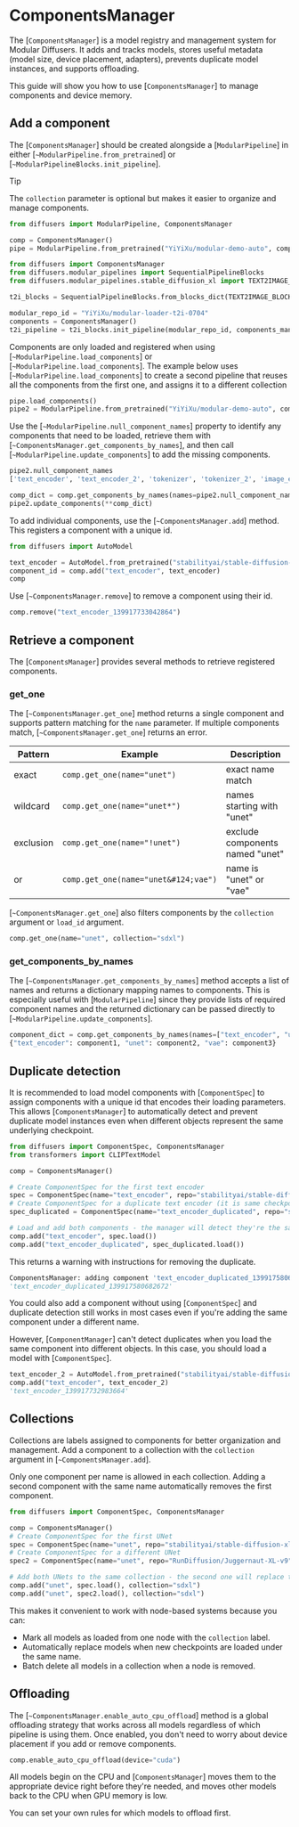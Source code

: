 <!--Copyright 2025 The HuggingFace Team. All rights reserved.

Licensed under the Apache License, Version 2.0 (the "License"); you may not use this file except in compliance with
the License. You may obtain a copy of the License at

http://www.apache.org/licenses/LICENSE-2.0

Unless required by applicable law or agreed to in writing, software distributed under the License is distributed on
an "AS IS" BASIS, WITHOUT WARRANTIES OR CONDITIONS OF ANY KIND, either express or implied. See the License for the
specific language governing permissions and limitations under the License.
-->

# ComponentsManager

The [`ComponentsManager`] is a model registry and management system for Modular Diffusers. It adds and tracks models, stores useful metadata (model size, device placement, adapters), prevents duplicate model instances, and supports offloading.

This guide will show you how to use [`ComponentsManager`] to manage components and device memory.

## Add a component

The [`ComponentsManager`] should be created alongside a [`ModularPipeline`] in either [`~ModularPipeline.from_pretrained`] or [`~ModularPipelineBlocks.init_pipeline`].

> [!TIP]
> The `collection` parameter is optional but makes it easier to organize and manage components.

<hfoptions id="create">
<hfoption id="from_pretrained">

```py
from diffusers import ModularPipeline, ComponentsManager

comp = ComponentsManager()
pipe = ModularPipeline.from_pretrained("YiYiXu/modular-demo-auto", components_manager=comp, collection="test1")
```

</hfoption>
<hfoption id="init_pipeline">

```py
from diffusers import ComponentsManager
from diffusers.modular_pipelines import SequentialPipelineBlocks
from diffusers.modular_pipelines.stable_diffusion_xl import TEXT2IMAGE_BLOCKS

t2i_blocks = SequentialPipelineBlocks.from_blocks_dict(TEXT2IMAGE_BLOCKS)

modular_repo_id = "YiYiXu/modular-loader-t2i-0704"
components = ComponentsManager()
t2i_pipeline = t2i_blocks.init_pipeline(modular_repo_id, components_manager=components)
```

</hfoption>
</hfoptions>

Components are only loaded and registered when using [`~ModularPipeline.load_components`] or [`~ModularPipeline.load_components`]. The example below uses [`~ModularPipeline.load_components`] to create a second pipeline that reuses all the components from the first one, and assigns it to a different collection

```py
pipe.load_components()
pipe2 = ModularPipeline.from_pretrained("YiYiXu/modular-demo-auto", components_manager=comp, collection="test2")
```

Use the [`~ModularPipeline.null_component_names`] property to identify any components that need to be loaded, retrieve them with [`~ComponentsManager.get_components_by_names`], and then call [`~ModularPipeline.update_components`] to add the missing components.

```py
pipe2.null_component_names 
['text_encoder', 'text_encoder_2', 'tokenizer', 'tokenizer_2', 'image_encoder', 'unet', 'vae', 'scheduler', 'controlnet']

comp_dict = comp.get_components_by_names(names=pipe2.null_component_names)
pipe2.update_components(**comp_dict)
```

To add individual components, use the [`~ComponentsManager.add`] method. This registers a component with a unique id.

```py
from diffusers import AutoModel

text_encoder = AutoModel.from_pretrained("stabilityai/stable-diffusion-xl-base-1.0", subfolder="text_encoder")
component_id = comp.add("text_encoder", text_encoder)
comp
```

Use [`~ComponentsManager.remove`] to remove a component using their id.

```py
comp.remove("text_encoder_139917733042864")
```

## Retrieve a component

The [`ComponentsManager`] provides several methods to retrieve registered components.

### get_one

The [`~ComponentsManager.get_one`] method returns a single component and supports pattern matching for the `name` parameter. If multiple components match, [`~ComponentsManager.get_one`] returns an error.

| Pattern     | Example                          | Description                               |
|-------------|----------------------------------|-------------------------------------------|
| exact       | `comp.get_one(name="unet")`      | exact name match                          |
| wildcard    | `comp.get_one(name="unet*")`     | names starting with "unet"                |
| exclusion   | `comp.get_one(name="!unet")`     | exclude components named "unet"           |
| or          | `comp.get_one(name="unet&#124;vae")`  | name is "unet" or "vae"                   |

[`~ComponentsManager.get_one`] also filters components by the `collection` argument or `load_id` argument.

```py
comp.get_one(name="unet", collection="sdxl")
```

### get_components_by_names

The [`~ComponentsManager.get_components_by_names`] method accepts a list of names and returns a dictionary mapping names to components. This is especially useful with [`ModularPipeline`] since they provide lists of required component names and the returned dictionary can be passed directly to [`~ModularPipeline.update_components`].

```py
component_dict = comp.get_components_by_names(names=["text_encoder", "unet", "vae"])
{"text_encoder": component1, "unet": component2, "vae": component3}
```

## Duplicate detection

It is recommended to load model components with [`ComponentSpec`] to assign components with a unique id that encodes their loading parameters. This allows [`ComponentsManager`] to automatically detect and prevent duplicate model instances even when different objects represent the same underlying checkpoint.

```py
from diffusers import ComponentSpec, ComponentsManager
from transformers import CLIPTextModel

comp = ComponentsManager()

# Create ComponentSpec for the first text encoder
spec = ComponentSpec(name="text_encoder", repo="stabilityai/stable-diffusion-xl-base-1.0", subfolder="text_encoder", type_hint=AutoModel)
# Create ComponentSpec for a duplicate text encoder (it is same checkpoint, from the same repo/subfolder)
spec_duplicated = ComponentSpec(name="text_encoder_duplicated", repo="stabilityai/stable-diffusion-xl-base-1.0", subfolder="text_encoder", type_hint=CLIPTextModel)

# Load and add both components - the manager will detect they're the same model
comp.add("text_encoder", spec.load())
comp.add("text_encoder_duplicated", spec_duplicated.load())
```

This returns a warning with instructions for removing the duplicate.

```py
ComponentsManager: adding component 'text_encoder_duplicated_139917580682672', but it has duplicate load_id 'stabilityai/stable-diffusion-xl-base-1.0|text_encoder|null|null' with existing components: text_encoder_139918506246832. To remove a duplicate, call `components_manager.remove('<component_id>')`.
'text_encoder_duplicated_139917580682672'
```

You could also add a component without using [`ComponentSpec`] and duplicate detection still works in most cases even if you're adding the same component under a different name.

However, [`ComponentManager`] can't detect duplicates when you load the same component into different objects. In this case, you should load a model with [`ComponentSpec`].

```py
text_encoder_2 = AutoModel.from_pretrained("stabilityai/stable-diffusion-xl-base-1.0", subfolder="text_encoder")
comp.add("text_encoder", text_encoder_2)
'text_encoder_139917732983664'
```

## Collections

Collections are labels assigned to components for better organization and management. Add a component to a collection with the `collection` argument in [`~ComponentsManager.add`].

Only one component per name is allowed in each collection. Adding a second component with the same name automatically removes the first component.

```py
from diffusers import ComponentSpec, ComponentsManager

comp = ComponentsManager()
# Create ComponentSpec for the first UNet
spec = ComponentSpec(name="unet", repo="stabilityai/stable-diffusion-xl-base-1.0", subfolder="unet", type_hint=AutoModel)
# Create ComponentSpec for a different UNet
spec2 = ComponentSpec(name="unet", repo="RunDiffusion/Juggernaut-XL-v9", subfolder="unet", type_hint=AutoModel, variant="fp16")

# Add both UNets to the same collection - the second one will replace the first
comp.add("unet", spec.load(), collection="sdxl")
comp.add("unet", spec2.load(), collection="sdxl")
```

This makes it convenient to work with node-based systems because you can:

- Mark all models as loaded from one node with the `collection` label.
- Automatically replace models when new checkpoints are loaded under the same name.
- Batch delete all models in a collection when a node is removed.

## Offloading

The [`~ComponentsManager.enable_auto_cpu_offload`] method is a global offloading strategy that works across all models regardless of which pipeline is using them. Once enabled, you don't need to worry about device placement if you add or remove components.

```py
comp.enable_auto_cpu_offload(device="cuda")
```

All models begin on the CPU and [`ComponentsManager`] moves them to the appropriate device right before they're needed, and moves other models back to the CPU when GPU memory is low.

You can set your own rules for which models to offload first.
